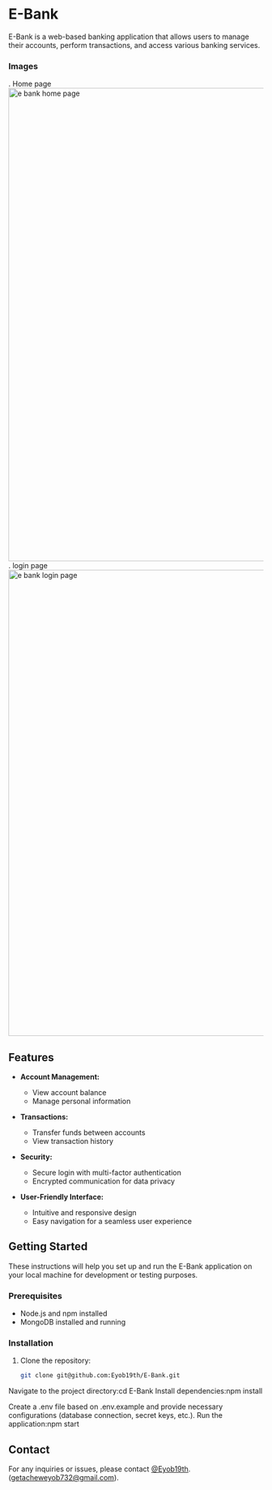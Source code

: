 # E-Bank

E-Bank is a web-based banking application that allows users to manage their accounts, perform transactions, and access various banking services.
### Images
. Home page
<img width="934" alt="e bank home page " src="https://github.com/Eyob19th/E-Bank/assets/99553287/e343557d-2169-4342-b43c-a38541a4f705">
. login page
<img width="920" alt="e bank login page " src="https://github.com/Eyob19th/E-Bank/assets/99553287/9f2f13a2-35d9-4df0-9a2c-cffff062d206">

## Features

- **Account Management:**
  - View account balance
  - Manage personal information

- **Transactions:**
  - Transfer funds between accounts
  - View transaction history

- **Security:**
  - Secure login with multi-factor authentication
  - Encrypted communication for data privacy

- **User-Friendly Interface:**
  - Intuitive and responsive design
  - Easy navigation for a seamless user experience

## Getting Started

These instructions will help you set up and run the E-Bank application on your local machine for development or testing purposes.

### Prerequisites

- Node.js and npm installed
- MongoDB installed and running

### Installation

1. Clone the repository:

   ```bash
   git clone git@github.com:Eyob19th/E-Bank.git
Navigate to the project directory:cd E-Bank
Install dependencies:npm install

Create a .env file based on .env.example and provide necessary configurations (database connection, secret keys, etc.).
Run the application:npm start
## Contact

For any inquiries or issues, please contact [@Eyob19th](https://github.com/Eyob19th). (getacheweyob732@gmail.com).
